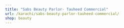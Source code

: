 ```yaml
---
title: "Sabs Beauty Parlor- Tauheed Commercial"
url: /karachi/sabs-beauty-parlor-tauheed-commercial/
shop: beauty
---
```

